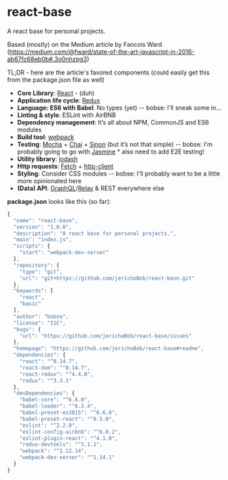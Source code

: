 # react-base
A react base for personal projects. 

Based (mostly) on the Medium article by Fancois Ward (https://medium.com/@fward/state-of-the-art-javascript-in-2016-ab67fc68eb0b#.3o0nhzpg3)

TL;DR - here are the article's favored components (could easily get this from the package.json file as well)
   * **Core Library**: [React](http://facebook.github.io/react/index.html) - (duh)
   * **Application life cycle**: [Redux](https://github.com/reactjs/redux)
   * **Language: ES6 with Babel**. No types (yet) -- bobse: I'll sneak some in...
   * **Linting & style**: ESLint with AirBNB
   * **Dependency management**: It’s all about NPM, CommonJS and ES6 modules
   * **Build tool**: [webpack](https://webpack.github.io/)
   * **Testing**: [Mocha](https://mochajs.org/) + [Chai](http://chaijs.com/) + [Sinon](http://sinonjs.org/) (but it’s not that simple) -- bobse: I'm probably going to go with [Jasmine](http://jasmine.github.io/2.4/introduction.html)
    * also need to add E2E testing! 
   * **Utility library**: [lodash](https://lodash.com/)
   * **Http requests**: [Fetch](https://developer.mozilla.org/en-US/docs/Web/API/Fetch_API) + [http-client](https://github.com/mjackson/http-client)
   * **Styling**: Consider CSS modules -- bobse: I'll probably want to be a little more opinionated here
   * **(Data) API**: [GraphQL](https://facebook.github.io/react/blog/2015/05/01/graphql-introduction.html)/[Relay](http://facebook.github.io/react/blog/2015/02/20/introducing-relay-and-graphql.html) & REST everywhere else

**package.json** looks like this (so far):
``` js
{
  "name": "react-base",
  "version": "1.0.0",
  "description": "A react base for personal projects.",
  "main": "index.js",
  "scripts": {
    "start": "webpack-dev-server"
  },
  "repository": {
    "type": "git",
    "url": "git+https://github.com/jerichoBob/react-base.git"
  },
  "keywords": [
    "react",
    "basic"
  ],
  "author": "bobse",
  "license": "ISC",
  "bugs": {
    "url": "https://github.com/jerichoBob/react-base/issues"
  },
  "homepage": "https://github.com/jerichoBob/react-base#readme",
  "dependencies": {
    "react": "^0.14.7",
    "react-dom": "^0.14.7",
    "react-redux": "^4.4.0",
    "redux": "^3.3.1"
  },
  "devDependencies": {
    "babel-core": "^6.6.0",
    "babel-loader": "^6.2.4",
    "babel-preset-es2015": "^6.6.0",
    "babel-preset-react": "^6.5.0",
    "eslint": "^2.2.0",
    "eslint-config-airbnb": "^6.0.2",
    "eslint-plugin-react": "^4.1.0",
    "redux-devtools": "^3.1.1",
    "webpack": "^1.12.14",
    "webpack-dev-server": "^1.14.1"
  }
}
```

